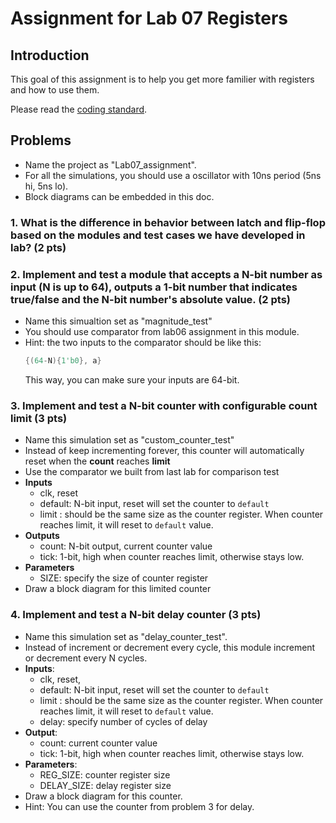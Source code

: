 # Assignment for Lab 07 Registers

## Introduction

This goal of this assignment is to help you get more familier with registers and how to use them.

Please read the [coding standard](coding_standard.md).

## Problems
- Name the project as "Lab07_assignment".
- For all the simulations, you should use a oscillator with 10ns period (5ns hi, 5ns lo).
- Block diagrams can be embedded in this doc.

### 1. What is the difference in behavior between latch and flip-flop based on the modules and test cases we have developed in lab? (2 pts)

### 2. Implement and test a module that accepts a N-bit number as input (N is up to 64), outputs a 1-bit number that indicates true/false and the N-bit number's absolute value. (2 pts)
- Name this simualtion set as "magnitude\_test"
- You should use comparator from lab06 assignment in this module.
- Hint: the two inputs to the comparator should be like this:
  ```verilog
  {(64-N){1'b0}, a}
  ```
  This way, you can make sure your inputs are 64-bit.

### 3. Implement and test a N-bit counter with configurable count limit (3 pts)
- Name this simulation set as "custom\_counter\_test"
- Instead of keep incrementing forever, this counter will automatically reset when the __count__ reaches __limit__
- Use the comparator we built from last lab for comparison test
- **Inputs**
  - clk, reset
  - default: N-bit input, reset will set the counter to ```default```
  - limit : should be the same size as the counter register. When counter reaches limit, it will reset to ```default``` value.
- **Outputs**
  - count: N-bit output, current counter value
  - tick: 1-bit, high when counter reaches limit, otherwise stays low.
- **Parameters**
  - SIZE: specify the size of counter register
- Draw a block diagram for this limited counter

### 4. Implement and test a N-bit delay counter (3 pts)
- Name this simulation set as "delay\_counter\_test".
- Instead of increment or decrement every cycle, this module increment or decrement every N cycles.
- **Inputs**:
  - clk, reset,
  - default: N-bit input, reset will set the counter to ```default```
  - limit : should be the same size as the counter register. When counter reaches limit, it will reset to ```default``` value.
  - delay: specify number of cycles of delay
- **Output**:
  - count: current counter value
  - tick: 1-bit, high when counter reaches limit, otherwise stays low.
- **Parameters**:
  - REG_SIZE: counter register size
  - DELAY_SIZE: delay register size
- Draw a block diagram for this counter.
- Hint: You can use the counter from problem 3 for delay.
